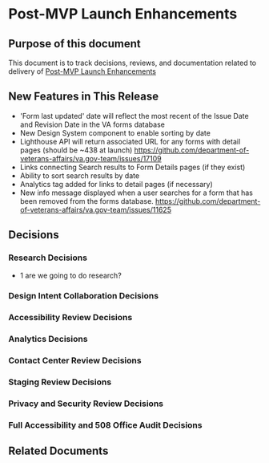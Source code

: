 # Post-MVP Launch Enhancements #
## Purpose of this document ##
This document is to track decisions, reviews, and documentation related to delivery of [Post-MVP Launch Enhancements](https://github.com/department-of-veterans-affairs/va.gov-team/issues/10758)
## New Features in This Release ##
- 'Form last updated' date will reflect the most recent of the Issue Date and Revision Date in the VA forms database
- New Design System component to enable sorting by date
- Lighthouse API will return associated URL for any forms with detail pages (should be ~438 at launch) https://github.com/department-of-veterans-affairs/va.gov-team/issues/17109
- Links connecting Search results to Form Details pages (if they exist)
- Ability to sort search results by date 
- Analytics tag added for links to detail pages (if necessary)
- New info message displayed when a user searches for a form that has been removed from the forms database. https://github.com/department-of-veterans-affairs/va.gov-team/issues/11625
## Decisions ##
### Research Decisions ###
- 1 are we going to do research?
### Design Intent Collaboration Decisions ###
### Accessibility Review Decisions ###
### Analytics Decisions ###
### Contact Center Review Decisions ###
### Staging Review Decisions ###
### Privacy and Security Review Decisions ###
### Full Accessibility and 508 Office Audit Decisions ###
## Related Documents ##
